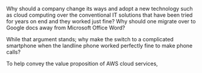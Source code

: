 Why should a company change its ways and adopt a new technology such as cloud computing over the conventional IT solutions that have been tried for years on end and they worked just fine?
Why should one migrate over to Google docs away from Microsoft Office Word?

While that argument stands; why make the switch to a complicated smartphone when the landline phone worked perfectly fine to make phone calls?

To help convey the value proposition of AWS cloud services, 